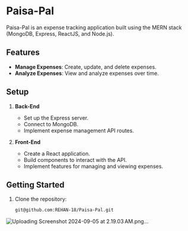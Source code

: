 # Paisa-Pal

Paisa-Pal is an expense tracking application built using the MERN stack (MongoDB, Express, ReactJS, and Node.js).

## Features

- **Manage Expenses**: Create, update, and delete expenses.
- **Analyze Expenses**: View and analyze expenses over time.

## Setup

1. **Back-End**

   - Set up the Express server.
   - Connect to MongoDB.
   - Implement expense management API routes.

2. **Front-End**

   - Create a React application.
   - Build components to interact with the API.
   - Implement features for managing and viewing expenses.

## Getting Started

1. Clone the repository:

   ```bash
   git@github.com:REHAN-18/Paisa-Pal.git

![Uploading Screenshot 2024-09-05 at 2.19.03 AM.png…]()

   
